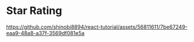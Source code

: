 # Star Rating


https://github.com/shinobi8894/react-tutorial/assets/56811611/7be67249-eaa9-48a8-a37f-3569df081e5a


